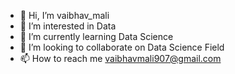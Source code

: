 - 👋 Hi, I’m vaibhav_mali
- 👀 I’m interested in Data
- 🌱 I’m currently learning Data Science
- 💞️ I’m looking to collaborate on Data Science Field
- 📫 How to reach me vaibhavmali907@gmail.com

<!---
vaibhavmali907/vaibhavmali907 is a ✨ special ✨ repository because its `README.md` (this file) appears on your GitHub profile.
You can click the Preview link to take a look at your changes.
--->
